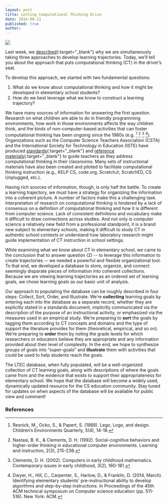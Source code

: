 ```yaml
---
layout: post
title: Letting Computational Thinking Drive
date: 2016-08-11
published: true
author: 
---
```


![](https://googledrive.com/host/0B3XzcKIiWyccNXdGbDVqNVZCTm8/images/blog/BlogPost4-Image1.png)

Last week, we [described](http://blog.everydaycomputing.org/2016/08/04/three-approaches/){:target="_blank"} why we are simultaneously taking three approaches to develop learning trajectories. Today, we’ll tell you about the approach that puts computational thinking (CT) in the driver’s seat.

To develop this approach, we started with two fundamental questions:

1. What do we know about computational thinking and how it might be developed in elementary school students?
2. How do we best leverage what we know to construct a learning trajectory?

<!--excerpt-->

We have many sources of information for answering the first question. Research on what children are able to do in friendly programming environments, how work in those environments affects the way children think, and the kinds of non-computer-based activities that can foster computational thinking has been ongoing since the 1980s (e.g. [^fn-resnick-1998] [^fn-nastasi-1992] [^fn-clements-2002] [^fn-dwyer-2014]). Organizations such as the Computer Science Teachers Association (CSTA) and the International Society for Technology in Education (ISTE) have produced [standards](https://csta.acm.org/Curriculum/sub/CurrFiles/CSTA_K-12_CSS.pdf){:target="_blank"} and [reference materials](http://www.iste.org/docs/ct-documents/ct-teacher-resources_2ed-pdf.pdf){:target="_blank"} to guide teachers as they address computational thinking in their classrooms. Many sets of instructional materials have also been created and piloted to facilitate computational thinking instruction (e.g., KELP CS, code.org, ScratchJr, ScratchED, CS Unplugged, etc.).

Having rich sources of information, though, is only half the battle. To create a learning trajectory, we must have a strategy for organizing the information into a coherent picture. A number of factors make this a challenging task. Interpretation of research on computational thinking is hindered by a lack of consensus on a definition of computational thinking and how it is different from computer science. Lack of consistent definitions and vocabulary make it difficult to draw connections across studies. And not only is computer science a relatively new field from a professional standpoint, it is a brand new subject to elementary schools, making it difficult to study CT in authentic school contexts or understand how laboratory research might guide implementation of CT instruction in school settings.

While examining what we know about CT in elementary school, we came to the conclusion that to answer question (2) -- to leverage this information to create trajectories -- we needed a powerful and flexible organizational tool. To that end, we developed a database to store, organize, and connect seemingly disparate pieces of information into coherent collections. Because we are viewing learning trajectories as an ordered set of learning goals, we chose learning goals as our basic unit of analysis. 

Our approach to populating the database can be roughly described in four steps: Collect, Sort, Order, and Illustrate. We’re **collecting** learning goals by entering each into the database as a separate record, whether they are explicitly stated in a standards document, implicitly communicated via the description of the purpose of an instructional activity, or emphasized via the measures used in an empirical study. We’re preparing to **sort** the goals by tagging them according to CT concepts and domains and the type of support the literature provides for them (theoretical, empirical, and so on). We’re preparing to **order** them by noting the grade levels for which researchers or educators believe they are appropriate and any information provided about their level of complexity. In the end, we hope to synthesize groups of goals into “super-goals” and **illustrate** them with activities that could be used to help students reach the goals.

The LTEC database, when fully populated, will be a well-organized collection of CT learning goals, along with descriptions of where the goals came from and the evidence that exists to support their appropriateness for elementary school. We hope that the database will become a widely used, dynamically updated resource for the CS education community. Stay tuned for updates on when aspects of the database will be available for public view and comment!


### References ###

[^fn-clements-2002]:Clements, D. H. (2002). Computers in early childhood mathematics. Contemporary issues in early childhood, 3(2), 160-181.

[^fn-csta-2011]:CSTA Standards Task Force. (2011). CSTA K-12 Computer Science Standards (revised 2011). Retrieved from https://csta.acm.org/Curriculum/sub/CurrFiles/CSTA_K-12_CSS.pdf
 
[^fn-dwyer-2014]:Dwyer, H., Hill, C., Carpenter, S., Harlow, D., & Franklin, D. (2014, March). Identifying elementary students' pre-instructional ability to develop algorithms and step-by-step instructions. In Proceedings of the 45th ACM technical symposium on Computer science education (pp. 511-516). New York: ACM.

[^fn-iste-csta-2011]:ISTE and CSTA. (2011). Computational Thinking Teacher Resources (2nd ed.). Retrieved from http://www.iste.org/docs/ct-documents/ct-teacher-resources_2ed-pdf.pdf?sfvrsn=2

[^fn-nastasi-1992]:Nastasi, B. K., & Clements, D. H. (1992). Social-cognitive behaviors and higher-order thinking in educational computer environments. Learning and instruction, 2(3), 215-238.

[^fn-resnick-1998]:Resnick, M., Ocko, S., & Papert, S. (1988). Lego, Logo, and design. Children’s Environments Quarterly, 5(4), 14-18.
